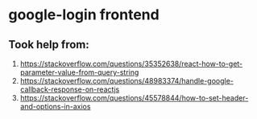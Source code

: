 # google-login frontend
## Took help from:
1. https://stackoverflow.com/questions/35352638/react-how-to-get-parameter-value-from-query-string
2. https://stackoverflow.com/questions/48983374/handle-google-callback-response-on-reactjs
3. https://stackoverflow.com/questions/45578844/how-to-set-header-and-options-in-axios